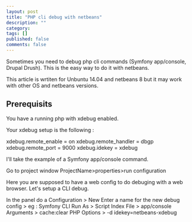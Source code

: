 ```yaml
---
layout: post
title: "PHP cli debug with netbeans"
description: ""
category:
tags: []
published: false
comments: false
---
```


Sometimes you need to debug php cli commands (Symfony app/console, Drupal Drush).
This is the easy way to do it with netbeans.

This article is wrtiten for Unbuntu 14.04 and netbeans 8 but it may work with other OS and netbeans versions.

## Prerequisits

You have a running php with xdebug enabled.

Your xdebug setup is the following :

xdebug.remote_enable = on
xdebug.remote_handler = dbgp
xdebug.remote_port = 9000
xdebug.idekey = xdebug

I'll take the example of a Symfony app/console command.

Go to project window ProjectName>properties>run configuration

Here you are supposed to have a web config to do debuging with a web browser.
Let's setup a CLI debug.

In the panel do a Configuration > New
Enter a name for the new debug config > eg : Symfony CLI
Run As > Script
Index File > app/console
Arguments > cache:clear
PHP Options > -d idekey=netbeans-xdebug
